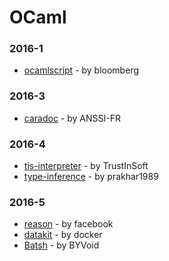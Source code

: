# OCaml


### 2016-1
- [ocamlscript](https://github.com/bloomberg/ocamlscript) - by bloomberg

### 2016-3
- [caradoc](https://github.com/ANSSI-FR/caradoc) - by ANSSI-FR

### 2016-4
- [tis-interpreter](https://github.com/TrustInSoft/tis-interpreter) - by TrustInSoft
- [type-inference](https://github.com/prakhar1989/type-inference) - by prakhar1989

### 2016-5
- [reason](https://github.com/facebook/reason) - by facebook
- [datakit](https://github.com/docker/datakit) - by docker
- [Batsh](https://github.com/BYVoid/Batsh) - by BYVoid
